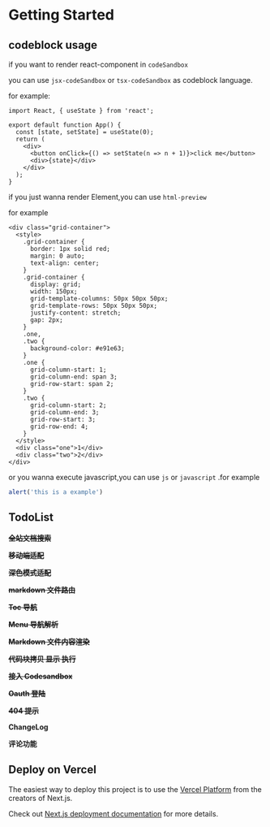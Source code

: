 # Getting Started

## codeblock usage

if you want to render react-component in `codeSandbox`

you can use `jsx-codeSandbox` or `tsx-codeSandbox` as codeblock language.

for example:

```tsx-codeSandbox
import React, { useState } from 'react';

export default function App() {
  const [state, setState] = useState(0);
  return (
    <div>
      <button onClick={() => setState(n => n + 1)}>click me</button>
      <div>{state}</div>
    </div>
  );
}
```

if you just wanna render Element,you can use `html-preview`

for example

```html-preview
<div class="grid-container">
  <style>
    .grid-container {
      border: 1px solid red;
      margin: 0 auto;
      text-align: center;
    }
    .grid-container {
      display: grid;
      width: 150px;
      grid-template-columns: 50px 50px 50px;
      grid-template-rows: 50px 50px 50px;
      justify-content: stretch;
      gap: 2px;
    }
    .one,
    .two {
      background-color: #e91e63;
    }
    .one {
      grid-column-start: 1;
      grid-column-end: span 3;
      grid-row-start: span 2;
    }
    .two {
      grid-column-start: 2;
      grid-column-end: 3;
      grid-row-start: 3;
      grid-row-end: 4;
    }
  </style>
  <div class="one">1</div>
  <div class="two">2</div>
</div>
```

or you wanna execute javascript,you can use `js` or `javascript` .for example

```js
alert('this is a example')
```

## TodoList

~~**全站文档搜索**~~

~~**移动端适配**~~

~~**深色模式适配**~~

~~**markdown 文件路由**~~

~~**Toc 导航**~~

~~**Menu 导航解析**~~

~~**Markdown 文件内容渲染**~~

~~**代码块拷贝 显示 执行**~~

~~**接入 Codesandbox**~~

~~**Oauth 登陆**~~

~~**404 提示**~~

**ChangeLog**

**评论功能**

## Deploy on Vercel

The easiest way to deploy this project is to use the [Vercel Platform](https://vercel.com/new?utm_medium=default-template&filter=next.js&utm_source=create-next-app&utm_campaign=create-next-app-readme) from the creators of Next.js.

Check out [Next.js deployment documentation](https://nextjs.org/docs/deployment) for more details.
